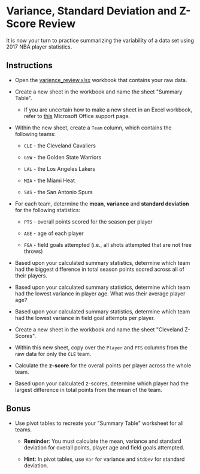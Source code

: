 # Variance, Standard Deviation and Z-Score Review

It is now your turn to practice summarizing the variability of a data set using 2017 NBA player statistics.

## Instructions

* Open the [varience_review.xlsx](Unsolved/Variance_Review_Unsolved.xlsx) workbook that contains your raw data.

* Create a new sheet in the workbook and name the sheet "Summary Table".

  * If you are uncertain how to make a new sheet in an Excel workbook, refer to [this](https://support.office.com/en-ie/article/insert-or-delete-a-worksheet-19d3d21e-a3b3-4e13-a422-d1f43f1faaf2) Microsoft Office support page.

* Within the new sheet, create a `Team` column, which contains the following teams:

  * `CLE` - the Cleveland Cavaliers

  * `GSW` - the Golden State Warriors

  * `LAL` - the Los Angeles Lakers

  * `MIA` - the Miami Heat

  * `SAS` - the San Antonio Spurs

* For each team, determine the **mean**, **variance** and **standard deviation** for the following statistics:

  * `PTS` - overall points scored for the season per player

  * `AGE` - age of each player

  * `FGA` - field goals attempted (i.e., all shots attempted that are not free throws)

* Based upon your calculated summary statistics, determine which team had the biggest difference in total season points scored across all of their players.

* Based upon your calculated summary statistics, determine which team had the lowest variance in player age. What was their average player age?

* Based upon your calculated summary statistics, determine which team had the lowest variance in field goal attempts per player.

* Create a new sheet in the workbook and name the sheet "Cleveland Z-Scores".

* Within this new sheet, copy over the `Player` and `PTS` columns from the raw data for only the `CLE` team.

* Calculate the **z-score** for the overall points per player across the whole team.

* Based upon your calculated z-scores, determine which player had the largest difference in total points from the mean of the team.

## Bonus

* Use pivot tables to recreate your "Summary Table" worksheet for all teams.

  * **Reminder**: You must calculate the mean, variance and standard deviation for overall points, player age and field goals attempted.

  * **Hint**: In pivot tables, use `Var` for variance and `StdDev` for standard deviation.

